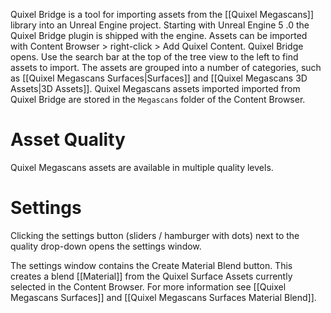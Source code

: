 Quixel Bridge is a tool for importing assets from the [[Quixel Megascans]] library into an Unreal Engine project.
Starting with Unreal Engine 5 .0  the Quixel Bridge plugin is shipped with the engine.
Assets can be imported with Content Browser > right-click > Add Quixel Content. Quixel Bridge opens.
Use the search bar at the top of the tree view to the left to find assets to import.
The assets are grouped into a number of categories, such as [[Quixel Megascans Surfaces|Surfaces]] and [[Quixel Megascans 3D Assets|3D Assets]].
Quixel Megascans assets imported imported from Quixel Bridge are stored in the `Megascans` folder of the Content Browser.


# Asset Quality

Quixel Megascans assets are available in multiple quality levels.


# Settings

Clicking the settings button (sliders / hamburger with dots) next to the quality drop-down opens the settings window.

The settings window contains the Create Material Blend button.
This creates a blend [[Material]] from the Quixel Surface Assets currently selected in the Content Browser.
For more information see [[Quixel Megascans Surfaces]] and [[Quixel Megascans Surfaces Material Blend]].

